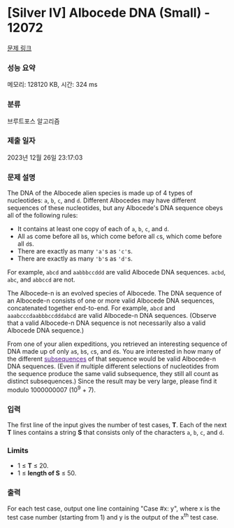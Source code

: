 # [Silver IV] Albocede DNA (Small) - 12072 

[문제 링크](https://www.acmicpc.net/problem/12072) 

### 성능 요약

메모리: 128120 KB, 시간: 324 ms

### 분류

브루트포스 알고리즘

### 제출 일자

2023년 12월 26일 23:17:03

### 문제 설명

<p>The DNA of the Albocede alien species is made up of 4 types of nucleotides: <code>a</code>, <code>b</code>, <code>c</code>, and <code>d</code>. Different Albocedes may have different sequences of these nucleotides, but any Albocede's DNA sequence obeys all of the following rules:</p>

<ul>
	<li>It contains at least one copy of each of <code>a</code>, <code>b</code>, <code>c</code>, and <code>d</code>.</li>
	<li>All <code>a</code>s come before all <code>b</code>s, which come before all <code>c</code>s, which come before all <code>d</code>s.</li>
	<li>There are exactly as many <code>'a'</code>s as <code>'c'</code>s.</li>
	<li>There are exactly as many <code>'b'</code>s as <code>'d'</code>s.</li>
</ul>

<p>For example, <code>abcd</code> and <code>aabbbccddd</code> are valid Albocede DNA sequences. <code>acbd</code>, <code>abc</code>, and <code>abbccd</code> are not.</p>

<p>The Albocede-n is an evolved species of Albocede. The DNA sequence of an Albocede-n consists of one or more valid Albocede DNA sequences, concatenated together end-to-end. For example, <code>abcd</code> and <code>aaabcccdaabbbccdddabcd</code> are valid Albocede-n DNA sequences. (Observe that a valid Albocede-n DNA sequence is not necessarily also a valid Albocede DNA sequence.)</p>

<p>From one of your alien expeditions, you retrieved an interesting sequence of DNA made up of only <code>a</code>s, <code>b</code>s, <code>c</code>s, and <code>d</code>s. You are interested in how many of the different <a href="https://en.wikipedia.org/wiki/Subsequence" style="color: rgb(85, 26, 139);" target="_blank">subsequences</a> of that sequence would be valid Albocede-n DNA sequences. (Even if multiple different selections of nucleotides from the sequence produce the same valid subsequence, they still all count as distinct subsequences.) Since the result may be very large, please find it modulo 1000000007 (10<sup>9</sup> + 7).</p>

### 입력 

 <p>The first line of the input gives the number of test cases, <strong>T</strong>. Each of the next <strong>T</strong> lines contains a string <strong>S</strong> that consists only of the characters <code>a</code>, <code>b</code>, <code>c</code>, and <code>d</code>.</p>

<h3>Limits</h3>

<ul>
	<li>1 ≤ <strong>T</strong> ≤ 20.</li>
	<li>1 ≤ <strong>length of S</strong> ≤ 50.</li>
</ul>

### 출력 

 <p>For each test case, output one line containing "Case #x: y", where x is the test case number (starting from 1) and y is the output of the x<sup>th</sup> test case.</p>

